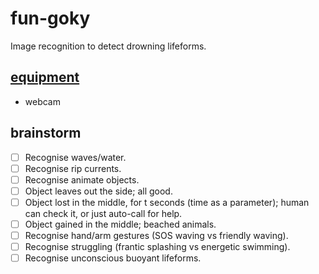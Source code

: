 # fun-goky
Image recognition to detect drowning lifeforms.

## [equipment](https://en.wikipedia.org/wiki/Template:Sensors)
* webcam

## brainstorm
- [ ] Recognise waves/water.
- [ ] Recognise rip currents.
- [ ] Recognise animate objects.
- [ ] Object leaves out the side; all good.
- [ ] Object lost in the middle, for t seconds (time as a parameter); human can check it, or just auto-call for help.
- [ ] Object gained in the middle; beached animals.
- [ ] Recognise hand/arm gestures (SOS waving vs friendly waving).
- [ ] Recognise struggling (frantic splashing vs energetic swimming).
- [ ] Recognise unconscious buoyant lifeforms.
